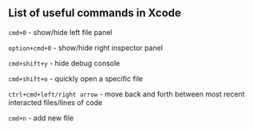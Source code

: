 ## List of useful commands in Xcode

`cmd+0` - show/hide left file panel

`option+cmd+0` - show/hide right inspector panel

`cmd+shift+y` - hide debug console

`cmd+shift+o` - quickly open a specific file

`ctrl+cmd+left/right arrow` - move back and forth between most recent interacted files/lines of code

`cmd+n` - add new file
